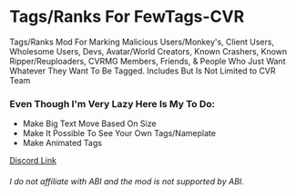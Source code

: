 # Tags/Ranks For FewTags-CVR
Tags/Ranks Mod For Marking Malicious Users/Monkey's, Client Users, Wholesome Users, Devs, Avatar/World Creators, Known Crashers, Known Ripper/Reuploaders, CVRMG Members, Friends, & People Who Just Want Whatever They Want To Be Tagged. Includes But Is Not Limited to CVR Team

### Even Though I'm Very Lazy Here Is My To Do:
- Make Big Text Move Based On Size
- Make It Possible To See Your Own Tags/Nameplate
- Make Animated Tags

[Discord Link](discord.gg/EN4RrZR)
###### I do not affiliate with ABI and the mod is not supported by ABI.
